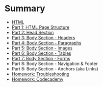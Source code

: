 # Summary

* [HTML](README.md)
* [Part 1: HTML Page Structure](project.md)
* [Part 2: Head Section](part_2_head_section.md)
* [Part 3: Body Section - Headers](part_3_body_section_headers.md)
* [Part 4: Body Section - Paragraphs](part_4_body_section_-_paragraphs.md)
* [Part 5: Body Section - Images](part_5_body_section_-_images.md)
* [Part 6: Body Section - Tables](part_6_body_section_-_tables.md)
* [Part 7: Body Section - Forms](part_7_body_section_-_forms.md)
* Part 8: Body Section - Navigation & Footer
* Part 8: Body Section - Anchors (aka Links)
* [Homework: Troubleshooting](troubleshooting.md)
* [Homework: Codecademy](homework.md)

